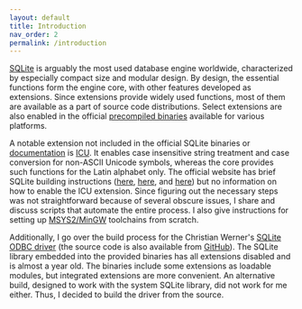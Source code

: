 ```yaml
---
layout: default
title: Introduction
nav_order: 2
permalink: /introduction
---
```


[SQLite][] is arguably the most used database engine worldwide, characterized by especially compact size and modular design. By design, the essential functions form the engine core, with other features developed as extensions. Since extensions provide widely used functions, most of them are available as a part of source code distributions. Select extensions are also enabled in the official [precompiled binaries][SQLite Distros] available for various platforms.

A notable extension not included in the official SQLite binaries or [documentation][SQLite Docs] is [ICU][]. It enables case insensitive string treatment and case conversion for non-ASCII Unicode symbols, whereas the core provides such functions for the Latin alphabet only. The official website has brief SQLite building instructions ([here][How To Compile SQLite], [here][Compile-time Options], and [here][README.md]) but no information on how to enable the ICU extension. Since figuring out the necessary steps was not straightforward because of several obscure issues, I share and discuss scripts that automate the entire process. I also give instructions for setting up [MSYS2/MinGW][MSYS2] toolchains from scratch.

Additionally, I go over the build process for the Christian Werner's [SQLite ODBC driver][] (the source code is also available from [GitHub][SQLite ODBC GitHub]). The SQLite library embedded into the provided binaries has all extensions disabled and is almost a year old. The binaries include some extensions as loadable modules, but integrated extensions are more convenient. An alternative build, designed to work with the system SQLite library, did not work for me either. Thus, I decided to build the driver from the source.


<!-- References -->

[SQLite]: https://sqlite.org
[SQLite Distros]: https://sqlite.org/download.html
[SQLite Docs]: https://sqlite.org/docs.html

[How To Compile SQLite]: https://sqlite.org/howtocompile.html
[Compile-time Options]: https://sqlite.org/compile.html
[README.md]: https://sqlite.org/src/doc/trunk/README.md

[ICU]: https://icu-project.org
[MSYS2]: https://msys2.org

[SQLite ODBC driver]: http://ch-werner.de/sqliteodbc
[SQLite ODBC GitHub]: https://github.com/softace/sqliteodbc